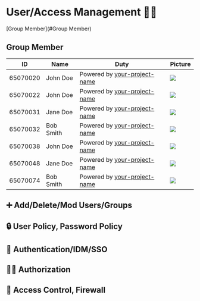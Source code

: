 # User/Access Management 👤🔐


[Group Member](#Group Member)

## Group Member
| ID        | Name      | Duty    | Picture                                            |
|-----------|-----------|---------|----------------------------------------------------|
| 65070020  | John Doe  | Powered by [your-project-name](https://your-project-url) | <img src="https://i.ibb.co/wSjhVh3/pic1.png">    |
| 65070022  | John Doe  | Powered by [your-project-name](https://your-project-url)  | <img src="https://i.ibb.co/wSjhVh3/pic1.png">    |
| 65070031  | Jane Doe  | Powered by [your-project-name](https://your-project-url)  | <img src="https://i.ibb.co/wSjhVh3/pic1.png">    |
| 65070032  | Bob Smith | Powered by [your-project-name](https://your-project-url)  | <img src="https://i.ibb.co/wSjhVh3/pic1.png">   |
| 65070038  | John Doe  | Powered by [your-project-name](https://your-project-url) | <img src="https://i.ibb.co/wSjhVh3/pic1.png">    |
| 65070048  | Jane Doe  | Powered by [your-project-name](https://your-project-url)  | <img src="https://i.ibb.co/wSjhVh3/pic1.png">    |
| 65070074  | Bob Smith | Powered by [your-project-name](https://your-project-url)  | <img src="https://i.ibb.co/wSjhVh3/pic1.png">   |


## :heavy_plus_sign: Add/Delete/Mod Users/Groups
## 🔒 User Policy, Password Policy
## 🔐 Authentication/IDM/SSO 
## 🕵️‍♀️ Authorization
## 🚧 Access Control, Firewall



